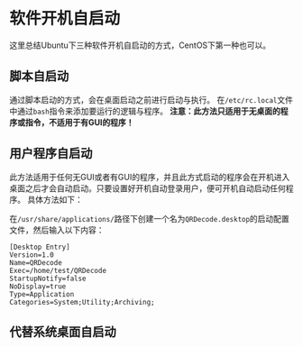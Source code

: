 # 软件开机自启动
这里总结Ubuntu下三种软件开机自启动的方式，CentOS下第一种也可以。

## 脚本自启动
通过脚本启动的方式，会在桌面启动之前进行启动与执行。
在`/etc/rc.local`文件中通过`bash`指令来添加要运行的逻辑与程序。
**注意：此方法只适用于无桌面的程序或指令，不适用于有GUI的程序！**

## 用户程序自启动
此方法适用于任何无GUI或者有GUI的程序，并且此方式启动的程序会在开机进入桌面之后才会自动启动。只要设置好开机自动登录用户，便可开机自动启动任何程序。
具体方法如下：

在`/usr/share/applications/`路径下创建一个名为`QRDecode.desktop`的启动配置文件，然后输入以下内容：
```
[Desktop Entry]
Version=1.0
Name=QRDecode
Exec=/home/test/QRDecode
StartupNotify=false
NoDisplay=true
Type=Application
Categories=System;Utility;Archiving;
```

## 代替系统桌面自启动
